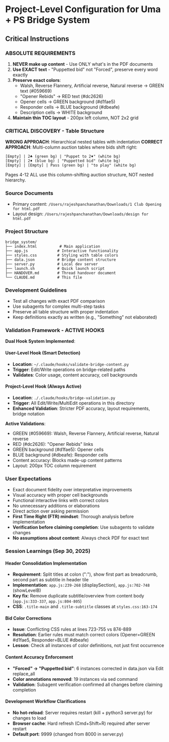 # Project-Level Configuration for Uma + PS Bridge System

## Critical Instructions

### ABSOLUTE REQUIREMENTS
1. **NEVER make up content** - Use ONLY what's in the PDF documents
2. **Use EXACT text** - "Puppetted bid" not "Forced", preserve every word exactly
3. **Preserve exact colors**:
   - Walsh, Reverse Flannery, Artificial reverse, Natural reverse → GREEN text (#059669)
   - "Opener Rebids" → RED text (#dc2626)
   - Opener cells → GREEN background (#d1fae5)
   - Responder cells → BLUE background (#dbeafe)
   - Description cells → WHITE background
4. **Maintain thin TOC layout** - 200px left column, NOT 2x2 grid

### CRITICAL DISCOVERY - Table Structure
**WRONG APPROACH**: Hierarchical nested tables with indentation
**CORRECT APPROACH**: Multi-column auction tables where bids shift right:
```
[Empty] | 2♣ (green bg) | "Puppet to 2♦" (white bg)
[Empty] | 2♦ (blue bg) | "Puppetted bid" (white bg)
[Empty] | [Empty] | Pass (green bg) | "to play" (white bg)
```

Pages 4-12 ALL use this column-shifting auction structure, NOT nested hierarchy.

### Source Documents
- Primary content: `/Users/rajeshpanchanathan/Downloads/1 Club Opening for html.pdf`
- Layout design: `/Users/rajeshpanchanathan/Downloads/design for html.pdf`

### Project Structure
```
bridge_system/
├── index.html          # Main application
├── app.js             # Interactive functionality
├── styles.css         # Styling with table colors
├── data.json          # Bridge content structure
├── server.py          # Local dev server
├── launch.sh          # Quick launch script
├── HANDOVER.md        # Thread handover document
└── CLAUDE.md          # This file
```

### Development Guidelines
- Test all changes with exact PDF comparison
- Use subagents for complex multi-step tasks
- Preserve all table structure with proper indentation
- Keep definitions exactly as written (e.g., "Something" not elaborated)

### Validation Framework - ACTIVE HOOKS
**Dual Hook System Implemented**:

#### User-Level Hook (Smart Detection)
- **Location**: `~/.claude/hooks/validate-bridge-content.py`
- **Trigger**: Edit/Write operations on bridge-related paths
- **Validates**: Color usage, content accuracy, cell backgrounds

#### Project-Level Hook (Always Active)
- **Location**: `./.claude/hooks/bridge-validation.py`
- **Trigger**: All Edit/Write/MultiEdit operations in this directory
- **Enhanced Validation**: Stricter PDF accuracy, layout requirements, bridge notation

**Active Validations**:
- GREEN (#059669): Walsh, Reverse Flannery, Artificial reverse, Natural reverse
- RED (#dc2626): "Opener Rebids" links
- GREEN background (#d1fae5): Opener cells
- BLUE background (#dbeafe): Responder cells
- Content accuracy: Blocks made-up content patterns
- Layout: 200px TOC column requirement

### User Expectations
- Exact document fidelity over interpretative improvements
- Visual accuracy with proper cell backgrounds
- Functional interactive links with correct colors
- No unnecessary additions or elaborations
- Direct action over asking permission
- **First Time Right (FTR) mindset**: Thorough analysis before implementation
- **Verification before claiming completion**: Use subagents to validate changes
- **No assumptions about content**: Always check PDF for exact text

### Session Learnings (Sep 30, 2025)

#### Header Consolidation Implementation
- **Requirement**: Split titles at colon (":"), show first part as breadcrumb, second part as subtitle in header tile
- **Implementation**: `app.js:239-268` (displaySection), `app.js:702-748` (showLevelB)
- **Key fix**: Remove duplicate subtitle/overview from content body (`app.js:333-337`, `app.js:804-805`)
- **CSS**: `.title-main` and `.title-subtitle` classes at `styles.css:163-174`

#### Bid Color Corrections
- **Issue**: Conflicting CSS rules at lines 723-755 vs 874-889
- **Resolution**: Earlier rules must match correct colors (Opener=GREEN #d1fae5, Responder=BLUE #dbeafe)
- **Lesson**: Check all instances of color definitions, not just first occurrence

#### Content Accuracy Enforcement
- **"Forced" → "Puppetted bid"**: 6 instances corrected in data.json via Edit replace_all
- **Color annotations removed**: 19 instances via sed command
- **Validation**: Subagent verification confirmed all changes before claiming completion

#### Development Workflow Clarifications
- **No hot-reload**: Server requires restart (kill + python3 server.py) for changes to load
- **Browser cache**: Hard refresh (Cmd+Shift+R) required after server restart
- **Default port**: 9999 (changed from 8000 in server.py)